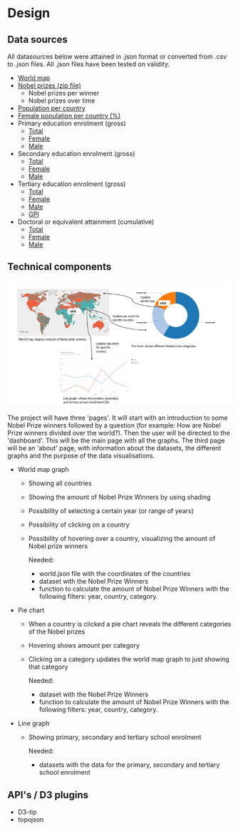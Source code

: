 # Design

## Data sources

All datasources below were attained in .json format or converted from .csv
to .json files. All .json files have been tested on validity.

* [World map](http://bl.ocks.org/micahstubbs/raw/8e15870eb432a21f0bc4d3d527b2d14f/a45e8709648cafbbf01c78c76dfa53e31087e713/world_countries.json)
* [Nobel prizes (zip file)](https://data.world/sya/nobel-prize-winners/workspace/file?filename=nobel_prize_by_winner.csv )
  * Nobel prizes per winner
  * Nobel prizes over time
* [Population per country](https://data.worldbank.org/indicator/SP.POP.TOTL)
* [Female population per country (%)](https://data.worldbank.org/indicator/SP.POP.TOTL.FE.ZS)
* Primary education enrolment (gross)
  * [Total](https://data.worldbank.org/indicator/SE.PRM.ENRR)
  * [Female](https://data.worldbank.org/indicator/SE.PRM.ENRR.FE)
  * [Male](https://data.worldbank.org/indicator/SE.PRM.ENRR.MA)
* Secondary education enrolment (gross)
  * [Total](https://data.worldbank.org/indicator/SE.SEC.ENRR)
  * [Female](https://data.worldbank.org/indicator/SE.SEC.ENRR.FE)
  * [Male](https://data.worldbank.org/indicator/SE.SEC.ENRR.MA)
* Tertiary education enrolment (gross)
  * [Total](https://data.worldbank.org/indicator/SE.TER.ENRR)
  * [Female](https://data.worldbank.org/indicator/SE.TER.ENRR.FE)
  * [Male](https://data.worldbank.org/indicator/SE.TER.ENRR.MA)
  * [GPI](https://data.worldbank.org/indicator/SE.ENR.TERT.FM.ZS)
* Doctoral or equivalent attainment (cumulative)
  * [Total](https://data.worldbank.org/indicator/SE.TER.CUAT.DO.ZS)
  * [Female](https://data.worldbank.org/indicator/SE.TER.CUAT.DO.FE.ZS)
  * [Male](https://data.worldbank.org/indicator/SE.TER.CUAT.DO.MA.ZS)

## Technical components
![](doc/visualSketch.png)

The project will have three 'pages'. It will start with an introduction to some
Nobel Prize winners followed by a question (for example: How are Nobel Prize
winners divided over the world?). Then the user will be directed to the
'dashboard'. This will be the main page with all the graphs. The third page will
be an 'about' page, with information about the datasets, the different graphs
and the purpose of the data visualisations.

* World map graph
  * Showing all countries
  * Showing the amount of Nobel Prize Winners by using shading
  * Possibility of selecting a certain year (or range of years)
  * Possibility of clicking on a country
  * Possibility of hovering over a country, visualizing the amount of Nobel
  prize winners

    Needed:
    * world.json file with the coordinates of the countries
    * dataset with the Nobel Prize Winners
    * function to calculate the amount of Nobel Prize Winners with the following filters: year, country, category.

* Pie chart
  * When a country is clicked a pie chart reveals the different categories of
  the Nobel prizes
  * Hovering shows amount per category
  * Clicking on a category updates the world map graph to just showing that category

    Needed:
    * dataset with the Nobel Prize Winners
    * function to calculate the amount of Nobel Prize Winners with the following filters: year, country, category.

* Line graph
  * Showing primary, secondary and tertiary school enrolment

    Needed:
    * datasets with the data for the primary, secondary and tertiary school enrolment

## API's / D3 plugins

* D3-tip
* topojson
